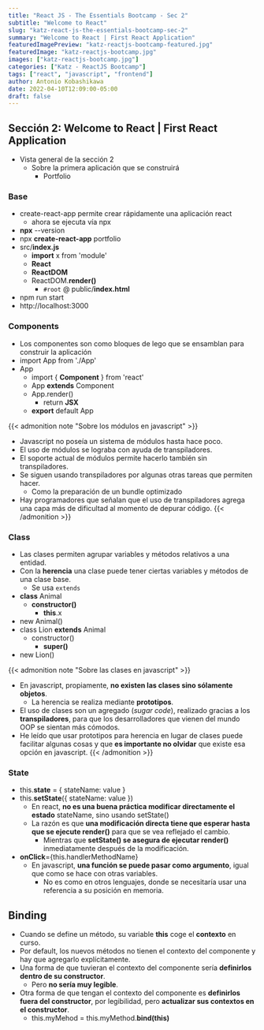 ```yaml
---
title: "React JS - The Essentials Bootcamp - Sec 2"
subtitle: "Welcome to React"
slug: "katz-react-js-the-essentials-bootcamp-sec-2"
summary: "Welcome to React | First React Application"
featuredImagePreview: "katz-reactjs-bootcamp-featured.jpg"
featuredImage: "katz-reactjs-bootcamp.jpg"
images: ["katz-reactjs-bootcamp.jpg"]
categories: ["Katz - ReactJS Bootcamp"]
tags: ["react", "javascript", "frontend"]
author: Antonio Kobashikawa
date: 2022-04-10T12:09:00-05:00
draft: false
---
```


## Sección 2: Welcome to React | First React Application

- Vista general de la sección 2
  - Sobre la primera aplicación que se construirá
    - Portfolio

### Base
- create-react-app permite crear rápidamente una aplicación react
  - ahora se ejecuta vía npx
- **npx** --version
- npx **create-react-app** portfolio
- src/**index.js**
	- **import** x from 'module'
	- **React**
	- **ReactDOM**
	- ReactDOM.**render()**
		- `#root` @ public/**index.html**
- npm run start
- http://localhost:3000

### Components
- Los componentes son como bloques de lego que se ensamblan para construir la aplicación
- import App from './App'
- App
	- import { **Component** } from 'react'
	- App **extends** Component
	- App.render()
		- return **JSX**
	- **export** default App

{{< admonition note "Sobre los módulos en javascript" >}}
- Javascript no poseía un sistema de módulos hasta hace poco.
- El uso de módulos se lograba con ayuda de transpiladores.
- El soporte actual de módulos permite hacerlo también sin transpiladores.
- Se siguen usando transpiladores por algunas otras tareas que permiten hacer.
  - Como la preparación de un bundle optimizado
- Hay programadores que señalan que el uso de transpiladores agrega una capa más de dificultad al momento de depurar código.
{{< /admonition >}}

### Class
- Las clases permiten agrupar variables y métodos relativos a una entidad.
- Con la **herencia** una clase puede tener ciertas variables y métodos de una clase base.
  - Se usa `extends`
- **class** Animal
	- **constructor()**
		- **this**.x
- new Animal()
- class Lion **extends** Animal
	- constructor()
		- **super()**
- new Lion()

{{< admonition note "Sobre las clases en javascript" >}}
- En javascript, propiamente, **no existen las clases sino sólamente objetos**.
  - La herencia se realiza mediante **prototipos**.
- El uso de clases son un agregado (*sugar code*), realizado gracias a los **transpiladores**, para que los desarrolladores que vienen del mundo OOP se sientan más cómodos.
- He leído que usar prototipos para herencia en lugar de clases puede facilitar algunas cosas y que **es importante no olvidar** que existe esa opción en javascript.
{{< /admonition >}}

### State
- this.**state** = { stateName: value }
- this.**setState**({ stateName: value })
	- En react, **no es una buena práctica modificar directamente el estado** stateName, sino usando setState()
	- La razón es que **una modificación directa tiene que esperar hasta que se ejecute render()** para que se vea reflejado el cambio.
		- Mientras que **setState() se asegura de ejecutar render()** inmediatamente después de la modificación.
- **onClick**={this.handlerMethodName}
	- En javascript, **una función se puede pasar como argumento**, igual que como se hace con otras variables.
		- No es como en otros lenguajes, donde se necesitaría usar una referencia a su posición en memoria.

## Binding
- Cuando se define un método, su variable **this** coge el **contexto** en curso.
- Por default, los nuevos métodos no tienen el contexto del componente y hay que agregarlo explícitamente.
- Una forma de que tuvieran el contexto del componente sería **definirlos dentro de su constructor**.
	- Pero **no sería muy legible**.
- Otra forma de que tengan el contexto del componente es **definirlos fuera del constructor**, por legibilidad, pero **actualizar sus contextos en el constructor**.
	- this.myMehod = this.myMethod.**bind(this)**